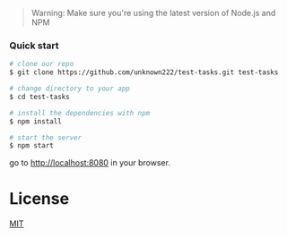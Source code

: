 >Warning: Make sure you're using the latest version of Node.js and NPM

### Quick start

```bash
# clone our repo
$ git clone https://github.com/unknown222/test-tasks.git test-tasks

# change directory to your app
$ cd test-tasks

# install the dependencies with npm
$ npm install

# start the server
$ npm start
```

go to [http://localhost:8080](http://localhost:8080) in your browser.
# License

[MIT](/LICENSE)
